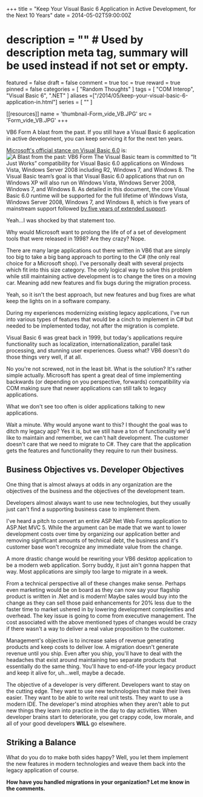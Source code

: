 +++
title = "Keep Your Visual Basic 6 Application in Active Development, for the Next 10 Years"
date = 2014-05-02T59:00:00Z
# description = "" # Used by description meta tag, summary will be used instead if not set or empty.
featured = false
draft = false
comment = true
toc = true
reward = true
pinned = false
categories = [
  "Random Thoughts"
]
tags = [
  "COM Interop", 
  "Visual Basic 6",
  ".NET"
]
aliases =["/2014/05/keep-your-visual-basic-6-application-in.html"]
series = [
  ""
]

[[resources]]
name = 'thumbnail-Form_vide_VB.JPG'
src = 'Form_vide_VB.JPG'
+++

VB6 Form
A blast from the past.
If you still have a Visual Basic 6 application in active development, you can keep servicing it for the next ten years.

[Microsoft's official stance on Visual Basic 6.0](http://msdn.microsoft.com/en-us/vstudio/ms788708) is:![A Blast from the past: VB6 Form](thumbnail-Form_vide_VB.JPG#floatright)
The Visual Basic team is committed to “It Just Works” compatibility for Visual Basic 6.0 applications on Windows Vista, Windows Server 2008 including R2, Windows 7, and Windows 8.
The Visual Basic team’s goal is that Visual Basic 6.0 applications that run on Windows XP will also run on Windows Vista, Windows Server 2008, Windows 7, and Windows 8. As detailed in this document, the core Visual Basic 6.0 runtime will be supported for the full lifetime of Windows Vista, Windows Server 2008, Windows 7, and Windows 8, which is five years of mainstream support followed [by five years of extended support](http://support.microsoft.com/gp/lifepolicy).

Yeah...I was shocked by that statement too.

Why would Microsoft want to prolong the life of of a set of development tools that were released in 1998? Are they crazy? Nope.

There are many large applications out there written in VB6 that are simply too big to take a big bang approach to porting to the C# (the only real choice for a Microsoft shop). I've personally dealt with several projects which fit into this size category. The only logical way to solve this problem while still maintaining active development is to change the tires on a moving car. Meaning add new features and fix bugs during the migration process.

Yeah, so it isn't the best approach, but new features and bug fixes are what keep the lights on in a software company.

During my experiences modernizing existing legacy applications, I've run into various types of features that would be a cinch to implement in C# but needed to be implemented today, not after the migration is complete.

Visual Basic 6 was great back in 1999, but today's applications require functionality such as localization, internationalization, parallel task processing, and stunning user experiences. Guess what? VB6 doesn't do those things very well, if at all.

No you're not screwed, not in the least bit. What is the solution? It's rather simple actually. Microsoft has spent a great deal of time implementing backwards (or depending on you perspective, forwards) compatibility via COM making sure that newer applications can still talk to legacy applications.

What we don't see too often is older applications talking to new applications.

Wait a minute. Why would anyone want to this? I thought the goal was to ditch my legacy app? Yes it is, but we still have a ton of functionality we'd like to maintain and remember, we can't halt development. The customer doesn't care that we need to migrate to C#. They care that the application gets the features and functionality they require to run their business.

## Business Objectives vs. Developer Objectives

One thing that is almost always at odds in any organization are the objectives of the business and the objectives of the development team.

Developers almost always want to use new technologies, but they usually just can't find a supporting business case to implement them.

I've heard a pitch to convert an entire ASP.Net Web Forms application to ASP.Net MVC 5.  While the argument can be made that we want to lower development costs over time by organizing our application better and removing significant amounts of technical debt, the business and it's customer base won't recognize any immediate value from the change.

A more drastic change would be rewriting your VB6 desktop application to be a modern web application. Sorry buddy, it just ain't gonna happen that way. Most applications are simply too large to migrate in a week.

From a technical perspective all of these changes make sense. Perhaps even marketing would be on board as they can now say your flagship product is written in .Net and is modern! Maybe sales would buy into the change as they can sell those paid enhancements for 20% less due to the faster time to market ushered in by lowering development complexities and overhead. The key issue is going to come from executive management. The cost associated with the above mentioned types of changes would be crazy if there wasn't a way to deliver a real value proposition to the customer.

Management's objective is to increase sales of revenue generating products and keep costs to deliver low. A migration doesn't generate revenue until you ship. Even after you ship, you'll have to deal with the headaches that exist around maintaining two separate products that essentially do the same thing. You'll have to end-of-life your legacy product and keep it alive for, uh...well, maybe a decade.

The objective of a developer is very different. Developers want to stay on the cutting edge. They want to use new technologies that make their lives easier. They want to be able to write real unit tests. They want to use a modern IDE. The developer's mind atrophies when they aren't able to put new things they learn into practice in the day to day activities. When developer brains start to deteriorate, you get crappy code, low morale, and all of your good developers **WILL** go elsewhere.

## Striking a Balance
What do you do to make both sides happy? Well, you let them implement the new features in modern technologies and weave them back into the legacy application of course.

**How have you handled migrations in your organization? Let me know in the comments.**
